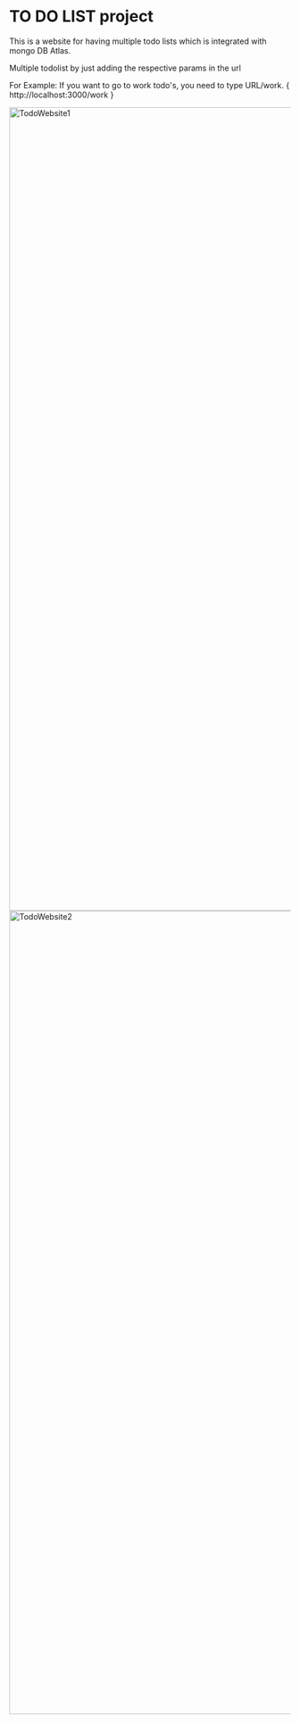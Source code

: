 # TO DO LIST project

This is a website for having multiple todo lists which is integrated with mongo DB Atlas.

Multiple todolist by just adding the respective params in the url 

For Example: If you want to go to work todo's, you need to type URL/work. { http://localhost:3000/work }

<img width="1440" alt="TodoWebsite1" src="https://user-images.githubusercontent.com/66256723/160327019-a647872f-a89f-42f9-a9ee-12ad9e951e82.png">

<img width="1440" alt="TodoWebsite2" src="https://user-images.githubusercontent.com/66256723/160327307-81cef0cc-eec3-41f7-abe5-52127ccd66c4.png">
